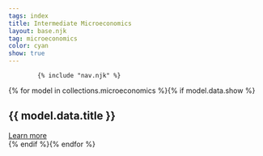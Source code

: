 ```yaml
---
tags: index
title: Intermediate Microeconomics
layout: base.njk
tag: microeconomics
color: cyan
show: true
---
```

            {% include "nav.njk" %}
<section class="relative px-1 md:px-[8rem]">
    <div class="grid grid-cols-1 md:grid-cols-2 lg:grid-cols-3 gap-4">             {% for model in collections.microeconomics %}{% if model.data.show %}
                <div class="group lg:h-auto md:h-auto h-auto backdrop-blur-sm bg-white/60 rounded-lg hover:shadow-lg hover:shadow-violet-500/50 flex flex-col justify-between">
                <h1 class="bg-clip-text text-transparent bg-gradient-to-t from-violet-900 to-violet-300 drop-shadow-0_1px_1px_rgba(0,0,0,0.75) text-sm md:text-md lg:text-lg my-4 mx-1 py-4 lg:py-6 xl:p-8 text-center truncate">{{ model.data.title }}</h1>
                <a href="{{ model.url }}" class="text-md md:text-lg bg-violet-900 text-white py-1 px-3 md:py-2 md:px-8 text-center rounded-b-lg border-t-2 border-violet-300 group-hover:bg-violet-600 transition duration-300 ease-in-out">Learn more</a>
                </div>              {% endif %}{% endfor %}
</div>
</section>